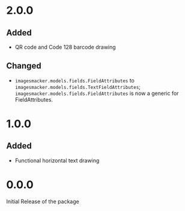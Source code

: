 # 2.0.0

## Added

- QR code and Code 128 barcode drawing

## Changed

- `imagesmacker.models.fields.FieldAttributes` to `imagesmacker.models.fields.TextFieldAttributes`; `imagesmacker.models.fields.FieldAttributes` is now a generic for FieldAttributes.

# 1.0.0

## Added

- Functional horizontal text drawing

# 0.0.0

Initial Release of the package